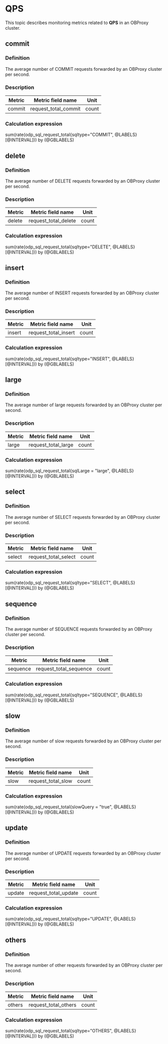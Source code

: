 # QPS

This topic describes monitoring metrics related to **QPS** in an OBProxy cluster.

## commit

### Definition

The average number of COMMIT requests forwarded by an OBProxy cluster per second.

### Description

| **Metric** | **Metric field name** | **Unit** |
|------------|-----------------------|----------|
| commit     | request_total_commit  | count    |

### Calculation expression

sum(rate(odp_sql_request_total{sqltype="COMMIT", @LABELS}\[@INTERVAL\])) by (@GBLABELS)

## delete

### Definition

The average number of DELETE requests forwarded by an OBProxy cluster per second.

### Description

| **Metric** | **Metric field name** | **Unit** |
|------------|-----------------------|----------|
| delete     | request_total_delete  | count    |

### Calculation expression

sum(rate(odp_sql_request_total{sqltype="DELETE", @LABELS}\[@INTERVAL\])) by (@GBLABELS)

## insert

### Definition

The average number of INSERT requests forwarded by an OBProxy cluster per second.

### Description

| **Metric** | **Metric field name** | **Unit** |
|------------|-----------------------|----------|
| insert     | request_total_insert  | count    |

### Calculation expression

sum(rate(odp_sql_request_total{sqltype="INSERT", @LABELS}\[@INTERVAL\])) by (@GBLABELS)

## large

### Definition

The average number of large requests forwarded by an OBProxy cluster per second.

### Description

| **Metric** | **Metric field name** | **Unit** |
|------------|-----------------------|----------|
| large      | request_total_large   | count    |

### Calculation expression

sum(rate(odp_sql_request_total{sqlLarge = "large", @LABELS}\[@INTERVAL\])) by (@GBLABELS)

## select

### Definition

The average number of SELECT requests forwarded by an OBProxy cluster per second.

### Description

| **Metric** | **Metric field name** | **Unit** |
|------------|-----------------------|----------|
| select     | request_total_select  | count    |

### Calculation expression

sum(rate(odp_sql_request_total{sqltype="SELECT", @LABELS}\[@INTERVAL\])) by (@GBLABELS)

## sequence

### Definition

The average number of SEQUENCE requests forwarded by an OBProxy cluster per second.

### Description

| **Metric** | **Metric field name**  | **Unit** |
|------------|------------------------|----------|
| sequence   | request_total_sequence | count    |

### Calculation expression

sum(rate(odp_sql_request_total{sqltype="SEQUENCE", @LABELS}\[@INTERVAL\])) by (@GBLABELS)

## slow

### Definition

The average number of slow requests forwarded by an OBProxy cluster per second.

### Description

| **Metric** | **Metric field name** | **Unit** |
|------------|-----------------------|----------|
| slow       | request_total_slow    | count    |

### Calculation expression

sum(rate(odp_sql_request_total{slowQuery = "true", @LABELS}\[@INTERVAL\])) by (@GBLABELS)

## update

### Definition

The average number of UPDATE requests forwarded by an OBProxy cluster per second.

### Description

| **Metric** | **Metric field name** | **Unit** |
|------------|-----------------------|----------|
| update     | request_total_update  | count    |

### Calculation expression

sum(rate(odp_sql_request_total{sqltype="UPDATE", @LABELS}\[@INTERVAL\])) by (@GBLABELS)

## others

### Definition

The average number of other requests forwarded by an OBProxy cluster per second.

### Description

| **Metric** | **Metric field name** | **Unit** |
|------------|-----------------------|----------|
| others     | request_total_others  | count    |

### Calculation expression

sum(rate(odp_sql_request_total{sqltype="OTHERS", @LABELS}\[@INTERVAL\])) by (@GBLABELS)
